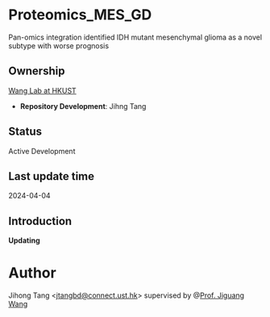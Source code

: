 # Proteomics_MES_GD
Pan-omics integration identified IDH mutant mesenchymal glioma as a novel subtype with worse prognosis

## Ownership
[Wang Lab at HKUST](http://wang-lab.ust.hk/)
* **Repository Development**: Jihng Tang

## Status
Active Development

## Last update time
2024-04-04

## Introduction
 **Updating**

# Author
Jihong Tang &lt;jtangbd@connect.ust.hk&gt; supervised by @[Prof. Jiguang Wang](https://github.com/JiguangWang)